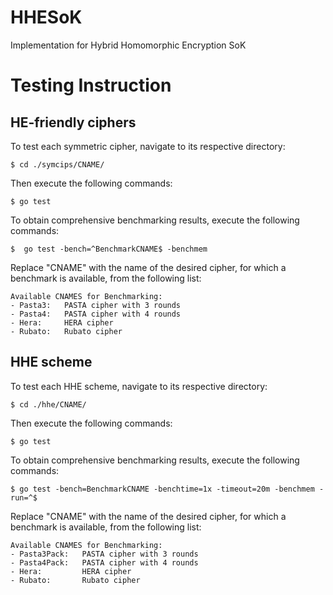 # HHESoK
Implementation for Hybrid Homomorphic Encryption SoK

# Testing Instruction
## HE-friendly ciphers
To test each symmetric cipher, navigate to its respective directory:

    $ cd ./symcips/CNAME/

Then execute the following commands:

    $ go test

To obtain comprehensive benchmarking results, execute the following commands:

    $  go test -bench=^BenchmarkCNAME$ -benchmem

Replace "CNAME" with the name of the desired cipher, for which a benchmark is
available, from the following list:

    Available CNAMES for Benchmarking:
    - Pasta3:   PASTA cipher with 3 rounds
    - Pasta4:   PASTA cipher with 4 rounds
    - Hera:     HERA cipher
    - Rubato:   Rubato cipher

## HHE scheme
To test each HHE scheme, navigate to its respective directory:

    $ cd ./hhe/CNAME/

Then execute the following commands:

    $ go test

To obtain comprehensive benchmarking results, execute the following commands:

    $ go test -bench=BenchmarkCNAME -benchtime=1x -timeout=20m -benchmem -run=^$

Replace "CNAME" with the name of the desired cipher, for which a benchmark is
available, from the following list:

    Available CNAMES for Benchmarking:
    - Pasta3Pack:   PASTA cipher with 3 rounds
    - Pasta4Pack:   PASTA cipher with 4 rounds
    - Hera:         HERA cipher
    - Rubato:       Rubato cipher

